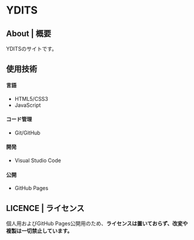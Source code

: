 
# YDITS

## About | 概要

YDITSのサイトです。  

## 使用技術

#### 言語
- HTML5/CSS3
- JavaScript

#### コード管理
- Git/GitHub

#### 開発
- Visual Studio Code

#### 公開
- GitHub Pages

## LICENCE | ライセンス

個人用およびGitHub Pages公開用のため、**ライセンスは置いておらず、改変や複製は一切禁止しています。**